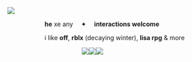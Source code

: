 
![](https://files.catbox.moe/ugq8ee.gif)

      **he** xe any   ✦  **interactions welcome** 

      i like **off**, **rblx** (decaying winter), **lisa rpg**  &  more

            ![](https://files.catbox.moe/8rj6jy.png)![](https://files.catbox.moe/svad7u.png)![](https://files.catbox.moe/tqyg3i.png)

